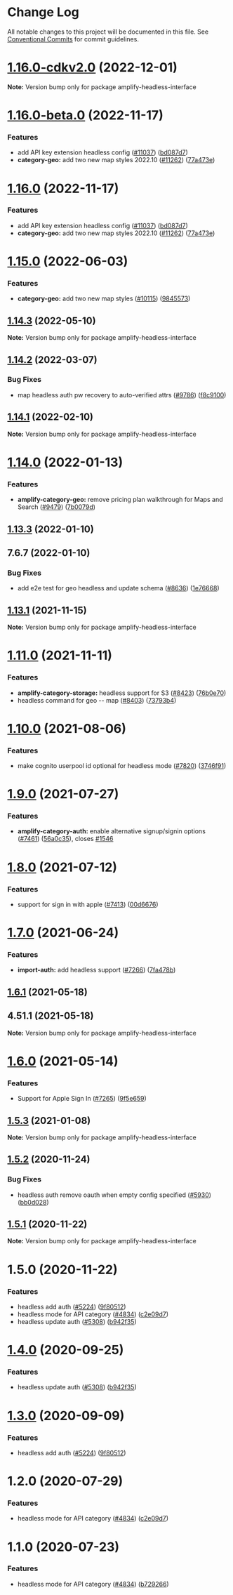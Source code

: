 # Change Log

All notable changes to this project will be documented in this file.
See [Conventional Commits](https://conventionalcommits.org) for commit guidelines.

# [1.16.0-cdkv2.0](https://github.com/aws-amplify/amplify-cli/compare/amplify-headless-interface@1.16.0...amplify-headless-interface@1.16.0-cdkv2.0) (2022-12-01)

**Note:** Version bump only for package amplify-headless-interface





# [1.16.0-beta.0](https://github.com/aws-amplify/amplify-cli/compare/amplify-headless-interface@1.15.0...amplify-headless-interface@1.16.0-beta.0) (2022-11-17)


### Features

* add API key extension headless config ([#11037](https://github.com/aws-amplify/amplify-cli/issues/11037)) ([bd087d7](https://github.com/aws-amplify/amplify-cli/commit/bd087d7a468f35f1a1e1bae390cf623121310abc))
* **category-geo:** add two new map styles 2022.10 ([#11262](https://github.com/aws-amplify/amplify-cli/issues/11262)) ([77a473e](https://github.com/aws-amplify/amplify-cli/commit/77a473ed78a945681d98b2c14822474aef966dcf))





# [1.16.0](https://github.com/aws-amplify/amplify-cli/compare/amplify-headless-interface@1.15.0...amplify-headless-interface@1.16.0) (2022-11-17)


### Features

* add API key extension headless config ([#11037](https://github.com/aws-amplify/amplify-cli/issues/11037)) ([bd087d7](https://github.com/aws-amplify/amplify-cli/commit/bd087d7a468f35f1a1e1bae390cf623121310abc))
* **category-geo:** add two new map styles 2022.10 ([#11262](https://github.com/aws-amplify/amplify-cli/issues/11262)) ([77a473e](https://github.com/aws-amplify/amplify-cli/commit/77a473ed78a945681d98b2c14822474aef966dcf))





# [1.15.0](https://github.com/aws-amplify/amplify-cli/compare/amplify-headless-interface@1.14.3...amplify-headless-interface@1.15.0) (2022-06-03)


### Features

* **category-geo:** add two new map styles ([#10115](https://github.com/aws-amplify/amplify-cli/issues/10115)) ([9845573](https://github.com/aws-amplify/amplify-cli/commit/9845573ab01429a783103e38ccf69137454aa35b))





## [1.14.3](https://github.com/aws-amplify/amplify-cli/compare/amplify-headless-interface@1.14.2...amplify-headless-interface@1.14.3) (2022-05-10)

**Note:** Version bump only for package amplify-headless-interface





## [1.14.2](https://github.com/aws-amplify/amplify-cli/compare/amplify-headless-interface@1.14.1...amplify-headless-interface@1.14.2) (2022-03-07)


### Bug Fixes

* map headless auth pw recovery to auto-verified attrs ([#9786](https://github.com/aws-amplify/amplify-cli/issues/9786)) ([f8c9100](https://github.com/aws-amplify/amplify-cli/commit/f8c9100d0ea0dfe87233624883ff8ae8c9bf48a7))





## [1.14.1](https://github.com/aws-amplify/amplify-cli/compare/amplify-headless-interface@1.14.0...amplify-headless-interface@1.14.1) (2022-02-10)

**Note:** Version bump only for package amplify-headless-interface





# [1.14.0](https://github.com/aws-amplify/amplify-cli/compare/amplify-headless-interface@1.13.3...amplify-headless-interface@1.14.0) (2022-01-13)


### Features

* **amplify-category-geo:** remove pricing plan walkthrough for Maps and Search ([#9479](https://github.com/aws-amplify/amplify-cli/issues/9479)) ([7b0079d](https://github.com/aws-amplify/amplify-cli/commit/7b0079dff4fdf13df5bd8f90213d4b91ccd2287b))





## [1.13.3](https://github.com/aws-amplify/amplify-cli/compare/amplify-headless-interface@1.13.1...amplify-headless-interface@1.13.3) (2022-01-10)



## 7.6.7 (2022-01-10)


### Bug Fixes

* add e2e test for geo headless and update schema ([#8636](https://github.com/aws-amplify/amplify-cli/issues/8636)) ([1e76668](https://github.com/aws-amplify/amplify-cli/commit/1e76668ae92cb120ebe53a8bf93fa42bee9560fb))





## [1.13.1](https://github.com/aws-amplify/amplify-cli/compare/amplify-headless-interface@1.11.0...amplify-headless-interface@1.13.1) (2021-11-15)

**Note:** Version bump only for package amplify-headless-interface





# [1.11.0](https://github.com/aws-amplify/amplify-cli/compare/amplify-headless-interface@1.10.0...amplify-headless-interface@1.11.0) (2021-11-11)


### Features

* **amplify-category-storage:** headless support for S3 ([#8423](https://github.com/aws-amplify/amplify-cli/issues/8423)) ([76b0e70](https://github.com/aws-amplify/amplify-cli/commit/76b0e700d6221292a25b384e2ecfc7a64e9916dd))
* headless command for geo -- map ([#8403](https://github.com/aws-amplify/amplify-cli/issues/8403)) ([73793b4](https://github.com/aws-amplify/amplify-cli/commit/73793b44411d329c52bed9337c0933d7066ee4de))





# [1.10.0](https://github.com/aws-amplify/amplify-cli/compare/amplify-headless-interface@1.9.0...amplify-headless-interface@1.10.0) (2021-08-06)


### Features

* make cognito userpool id optional for headless mode ([#7820](https://github.com/aws-amplify/amplify-cli/issues/7820)) ([3746f91](https://github.com/aws-amplify/amplify-cli/commit/3746f91f531b4897e30eaa73ca26943f30a6bc38))





# [1.9.0](https://github.com/aws-amplify/amplify-cli/compare/amplify-headless-interface@1.8.0...amplify-headless-interface@1.9.0) (2021-07-27)


### Features

* **amplify-category-auth:** enable alternative signup/signin options ([#7461](https://github.com/aws-amplify/amplify-cli/issues/7461)) ([56a0c35](https://github.com/aws-amplify/amplify-cli/commit/56a0c35d2cef0fbff27c80f78dba57516ef18afb)), closes [#1546](https://github.com/aws-amplify/amplify-cli/issues/1546)





# [1.8.0](https://github.com/aws-amplify/amplify-cli/compare/amplify-headless-interface@1.7.0...amplify-headless-interface@1.8.0) (2021-07-12)


### Features

* support for sign in with apple ([#7413](https://github.com/aws-amplify/amplify-cli/issues/7413)) ([00d6676](https://github.com/aws-amplify/amplify-cli/commit/00d6676b4c1d6995cac01956078f7b6ee6186814))





# [1.7.0](https://github.com/aws-amplify/amplify-cli/compare/amplify-headless-interface@1.6.1...amplify-headless-interface@1.7.0) (2021-06-24)


### Features

* **import-auth:** add headless support ([#7266](https://github.com/aws-amplify/amplify-cli/issues/7266)) ([7fa478b](https://github.com/aws-amplify/amplify-cli/commit/7fa478bbfebbbe70e286eb19d436d772c32c4fd2))





## [1.6.1](https://github.com/aws-amplify/amplify-cli/compare/amplify-headless-interface@1.6.0...amplify-headless-interface@1.6.1) (2021-05-18)



## 4.51.1 (2021-05-18)

**Note:** Version bump only for package amplify-headless-interface





# [1.6.0](https://github.com/aws-amplify/amplify-cli/compare/amplify-headless-interface@1.5.3...amplify-headless-interface@1.6.0) (2021-05-14)


### Features

* Support for Apple Sign In ([#7265](https://github.com/aws-amplify/amplify-cli/issues/7265)) ([9f5e659](https://github.com/aws-amplify/amplify-cli/commit/9f5e659d63362c7f47eaa147c68d40d5bcc36fcc))





## [1.5.3](https://github.com/aws-amplify/amplify-cli/compare/amplify-headless-interface@1.5.2...amplify-headless-interface@1.5.3) (2021-01-08)

**Note:** Version bump only for package amplify-headless-interface





## [1.5.2](https://github.com/aws-amplify/amplify-cli/compare/amplify-headless-interface@1.5.1...amplify-headless-interface@1.5.2) (2020-11-24)


### Bug Fixes

* headless auth remove oauth when empty config specified ([#5930](https://github.com/aws-amplify/amplify-cli/issues/5930)) ([bb0d028](https://github.com/aws-amplify/amplify-cli/commit/bb0d028704f6508402794d5357c7501b366c9099))





## [1.5.1](https://github.com/aws-amplify/amplify-cli/compare/amplify-headless-interface@1.4.0...amplify-headless-interface@1.5.1) (2020-11-22)

**Note:** Version bump only for package amplify-headless-interface





# 1.5.0 (2020-11-22)


### Features

* headless add auth ([#5224](https://github.com/nikhname/amplify-cli/issues/5224)) ([9f80512](https://github.com/nikhname/amplify-cli/commit/9f805128a8232278bb27d4fb1eaa5fecf7aa7a63))
* headless mode for API category ([#4834](https://github.com/nikhname/amplify-cli/issues/4834)) ([c2e09d7](https://github.com/nikhname/amplify-cli/commit/c2e09d73fd1bb461eeace8f4a7addd70a63047ad))
* headless update auth ([#5308](https://github.com/nikhname/amplify-cli/issues/5308)) ([b942f35](https://github.com/nikhname/amplify-cli/commit/b942f3589f1df1361ae7eb6e42f18dbf6900d1bf))





# [1.4.0](https://github.com/aws-amplify/amplify-cli/compare/amplify-headless-interface@1.3.0...amplify-headless-interface@1.4.0) (2020-09-25)


### Features

* headless update auth ([#5308](https://github.com/aws-amplify/amplify-cli/issues/5308)) ([b942f35](https://github.com/aws-amplify/amplify-cli/commit/b942f3589f1df1361ae7eb6e42f18dbf6900d1bf))





# [1.3.0](https://github.com/aws-amplify/amplify-cli/compare/amplify-headless-interface@1.2.0...amplify-headless-interface@1.3.0) (2020-09-09)


### Features

* headless add auth ([#5224](https://github.com/aws-amplify/amplify-cli/issues/5224)) ([9f80512](https://github.com/aws-amplify/amplify-cli/commit/9f805128a8232278bb27d4fb1eaa5fecf7aa7a63))





# 1.2.0 (2020-07-29)


### Features

* headless mode for API category ([#4834](https://github.com/aws-amplify/amplify-cli/issues/4834)) ([c2e09d7](https://github.com/aws-amplify/amplify-cli/commit/c2e09d73fd1bb461eeace8f4a7addd70a63047ad))





# 1.1.0 (2020-07-23)


### Features

* headless mode for API category ([#4834](https://github.com/aws-amplify/amplify-cli/issues/4834)) ([b729266](https://github.com/aws-amplify/amplify-cli/commit/b729266b9bb519738ef88125784d72ac428f47e1))
